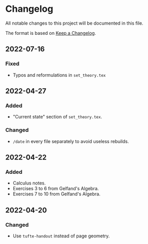 # Changelog

All notable changes to this project will be documented in this file.

The format is based on [Keep a Changelog](https://keepachangelog.com/en/1.0.0/).

## 2022-07-16

### Fixed

- Typos and reformulations in `set_theory.tex`

## 2022-04-27

### Added

- "Current state" section of `set_theory.tex`.

### Changed

- `/date` in every file separately to avoid useless
rebuilds.

## 2022-04-22

### Added

- Calculus notes.
- Exercises 3 to 6 from Gelfand's Algebra.
- Exercises 7 to 10 from Gelfand's Algebra.

## 2022-04-20

### Changed

- Use `tufte-handout` instead of page geometry.